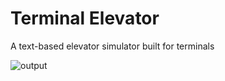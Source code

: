 # Terminal Elevator
A text-based elevator simulator built for terminals

![output](https://github.com/user-attachments/assets/8cde6802-ff72-491f-8c07-49dfb00f5f82)
